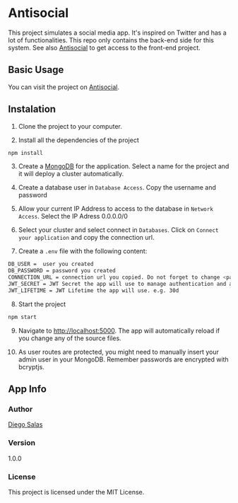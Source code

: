 # Antisocial

This project simulates a social media app. It's inspired on Twitter and has a lot of functionalities. This repo only contains the back-end side for this system. See also [Antisocial](https://github.com/diegosalasmartinez/antisocial) to get access to the front-end project.

## Basic Usage

You can visit the project on [Antisocial](https://diegosalas-antisocial.web.app).

## Instalation

1. Clone the project to your computer.

2. Install all the dependencies of the project

``` bash
npm install
```

3. Create a [MongoDB](https://account.mongodb.com/) for the application. Select a name for the project and it will deploy a cluster automatically.

4. Create a database user in `Database Access`. Copy the username and password

5. Allow your current IP Address to access to the database in `Network Access`. Select the IP Adress 0.0.0.0/0

6. Select your cluster and select connect in `Databases`. Click on `Connect your application` and copy the connection url.

7. Create a `.env` file with the following content:

```bash
DB_USER =  user you created
DB_PASSWORD = password you created
CONNECTION_URL = connection url you copied. Do not forget to change <password> with your the password you created
JWT_SECRET = JWT Secret the app will use to manage authentication and authorization
JWT_LIFETIME = JWT Lifetime the app will use. e.g. 30d
```

8. Start the project

``` bash
npm start
```

9. Navigate to [http://localhost:5000](http://localhost:5000). The app will automatically reload if you change any of the source files.

10. As user routes are protected, you might need to manually insert your admin user in your MongoDB. Remember passwords are encrypted with bcryptjs.

## App Info

### Author

[Diego Salas](https://www.linkedin.com/in/diego-alejandro-salas-martinez/)

### Version

1.0.0

### License

This project is licensed under the MIT License.
